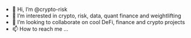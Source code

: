 - 👋 Hi, I’m @crypto-risk
- 👀 I’m interested in crypto, risk, data, quant finance and weightlifting
- 🤝 I’m looking to collaborate on cool DeFi, finance and crypto projects
- 📫 How to reach me ...

<!---
crypto-risk/crypto-risk is a ✨ special ✨ repository because its `README.md` (this file) appears on your GitHub profile.
You can click the Preview link to take a look at your changes.
--->

